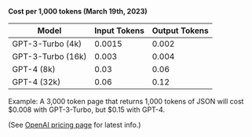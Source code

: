 **Cost per 1,000 tokens (March 19th, 2023)**

| Model | Input Tokens | Output Tokens |
| --- | --- | --- |
| GPT-3-Turbo (4k) | 0.0015 | 0.002 |
| GPT-3-Turbo (16k) | 0.003 | 0.004 |
| GPT-4 (8k) | 0.03 | 0.06 |
| GPT-4 (32k) | 0.06 | 0.12 |

Example: A 3,000 token page that returns 1,000 tokens of JSON will cost $0.008 with GPT-3-Turbo, but $0.15 with GPT-4.

(See [OpenAI pricing page](https://platform.openai.com/pricing) for latest info.)
